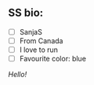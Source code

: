 ## SS bio:
- [ ] SanjaS
- [ ] From Canada
- [ ] I love to run
- [ ] Favourite color: blue

*Hello!*
